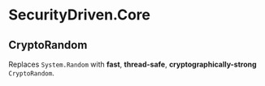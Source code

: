 # SecurityDriven.Core

## CryptoRandom
Replaces ```System.Random``` with **fast**, **thread-safe**, **cryptographically-strong** ```CryptoRandom```.